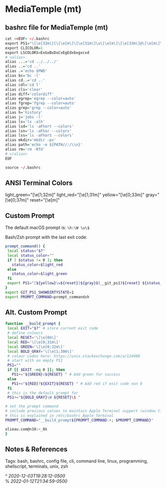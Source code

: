 # MediaTemple (mt)

## bashrc file for MediaTemple (mt)

```r
cat <<EOF> ~/.bashrc
export PS1="\[\e[32m\][\[\e[m\]\[\e[31m\]\u\[\e[m\]\[\e[33m\]@\[\e[m\]\[\e[32m\]\h\[\e[m\]:\[\e[36m\]\w\[\e[m\]\[\e[32m\]]\[\e[m\]\[\e[32;47m\]\\$\[\e[m\] "
export CLICOLOR=1
export LSCOLORS=ExGxBxDxCxEgEdxbxgxcxd
# <alias>
alias ...='cd ../../../'
alias ..='cd ..'
alias .='echo $PWD'
alias bc='bc -l'
alias cd..='cd ..'
alias cdl='cd l'
alias cls='clear'
alias diff='colordiff'
alias egrep='egrep --color=auto'
alias fgrep='fgrep --color=auto'
alias grep='grep --color=auto'
alias h='history'
alias j='jobs -l'
alias ls='ls -alh'
alias lsd='ls -aFhort --colors'
alias lsn='ls -aFhor --colors'
alias lss='ls -aFhorS --colors'
alias mkdir='mkdir -pv'
alias path='echo -e ${PATH//:/\\n}'
alias rm='rm -Rfd'
# </alias>
EOF

source ~/.bashrc
```

## ANSI Terminal Colors

light_green="\[\e[1;32m\]"
light_red="\[\e[1;31m\]"
yellow="\[\e[0;33m\]"
gray="\[\e[0;37m\]"
reset="\[\e[m\]"

## Custom Prompt

The default macOS prompt is: `\h:\W \u\$`

Bash/Zsh prompt with the last exit code.

```sh -
prompt_command() {
 local status="$?"
 local status_color=""
 if [ $status != 0 ]; then
   status_color=$light_red
 else
   status_color=$light_green
 fi
 export PS1="[${yellow}\w${reset}]${gray}$(__git_ps1)${reset} ${status_color}λ${reset} "
}
export GIT_PS1_SHOWDIRTYSTATE=1
export PROMPT_COMMAND=prompt_commandsh
```

## Alt. Custom Prompt

```sh -
function __build_prompt {
 local EXIT="$?" # store current exit code
 # define colours
 local RESET='\[\e[0m\]'
 local RED='\[\e[0;31m\]'
 local GREEN='\[\e[0;32m\]'
 local BOLD_GRAY='\[\e[1;30m\]'
 # colour codes here: https://unix.stackexchange.com/a/124408
 # start with an empty PS1
 PS1=""
 if [[ $EXIT -eq 0 ]]; then
   PS1+="${GREEN}√${RESET} " # Add green for success
 else
   PS1+="${RED}?️️️${EXIT}${RESET} " # Add red if exit code non 0
 fi
 # this is the default prompt for
 PS1+="${BOLD_GRAY}\W ${RESET}\$ "

# set the prompt command
# include previous values to maintain Apple Terminal support (window title path and sessions)
# this is explained in /etc/bashrc_Apple_Terminal
PROMPT_COMMAND="__build_prompt${PROMPT_COMMAND:+; $PROMPT_COMMAND}"

olieau.com@n10:~_0λ
}
```

## Notes & References

Tags: bash, bashrc, config file, cli, command line, linux,  programming, shellscript, terminals, unix, zsh

^ _2020-12-03T19:28:12-0500_\
% _2022-01-12T21:34:59-0500_

<!-- SOURCES & RESOURCES -->

[1]: https://www.cyberciti.biz/faq/bash-shell-change-the-color-of-my-shell-prompt-under-linux-or-unix/ "BASH Shell Change The Color of Shell Prompt on Linux or UNIX - nixCraft"
[2]: https://stackoverflow.com/questions/16715103/bash-prompt-with-the-last-exit-code/16715681#16715681 "Bash prompt"
[3]: https://www.howtogeek.com/307899/how-to-change-the-colors-of-directories-and-files-in-the-ls-command/ "How to Change the Colors of Directories and Files in the ls Command"

